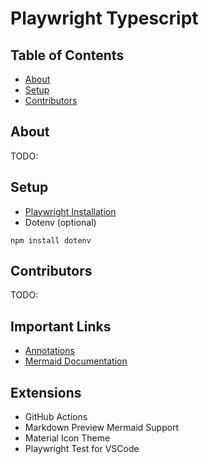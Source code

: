 # Playwright Typescript

## Table of Contents
 - [About](#about)
 - [Setup](#setup)
 - [Contributors](#contributors)

## About
TODO:

## Setup
- [Playwright Installation](https://playwright.dev/docs/intro#installing-playwright)
- Dotenv (optional)
```
npm install dotenv
```

## Contributors
TODO:

## Important Links
 - [Annotations](https://playwright.dev/docs/test-annotations)
 - [Mermaid Documentation](https://mermaid.js.org/syntax/flowchart.html)

## Extensions
- GitHub Actions
- Markdown Preview Mermaid Support
- Material Icon Theme
- Playwright Test for VSCode